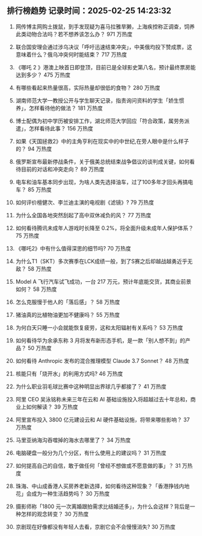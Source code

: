 
## 排行榜趋势 记录时间：2025-02-25 14:23:32
  
  1. 网传博主网购土拨鼠，到手发现疑为喜马拉雅旱獭，上海疾控称正调查，饲养此类动物合法吗？若不想养该怎么办？ 971 万热度
    
  2. 联合国安理会通过涉乌决议「呼吁迅速结束冲突」，中美俄均投下赞成票，这意味着什么？俄乌冲突何时能结束？ 717 万热度
    
  3. 《哪吒 2 》港澳上映首日即登顶，目前已是全球影史第八名，预计最终票房能达到多少？ 475 万热度
    
  4. 有哪些看起来热量很高，实际热量却很低的食物？ 280 万热度
    
  5. 湖南师范大学一教授公开与学生聊天记录，指责询问资料的学生「娇生惯养」，怎样看待他的做法？ 181 万热度
    
  6. 博士配偶为初中学历被安排工作，湖北师范大学回应「符合政策，属劳务派遣」，怎样看待此事？ 156 万热度
    
  7. 如果《天国拯救2》中的主角亨利在现实中的中世纪,在旁人眼中是什么样子的？ 94 万热度
    
  8. 俄罗斯宣布最新停战条件，关于俄美总统结束战争倡议的谈判成关键，如何看待目前的对话和冲突走向？ 89 万热度
    
  9. 电车和油车基本同步出现，为啥人类先选择油车，过了100多年才回头再搞电车？ 85 万热度
    
  10. 如何评价檀健次、李兰迪主演的电视剧《滤镜》? 79 万热度
    
  11. 为什么全国各地突然刮起了高中双休减负的风？ 77 万热度
    
  12. 如何看待腾讯未成年人游戏时长降至 0.2%，将全面升级未成年人保护体系？ 75 万热度
    
  13. 《哪吒2》中有什么值得深思的细节吗? 70 万热度
    
  14. 为什么T1（SKT）多次赛季在LCK成绩一般，到了S赛之后却越战越勇近乎无敌？ 58 万热度
    
  15. Model A 飞行汽车试飞成功，一台 217 万元，预计年底能交货，其商业前景如何？ 58 万热度
    
  16. 怎么克服慢于他人的「落后感」？ 58 万热度
    
  17. 猪油真的比植物油更加不健康吗？ 55 万热度
    
  18. 为何白天只睡一小会就能恢复疲劳，这和太阳辐射有关系吗？ 53 万热度
    
  19. 如何看待华为余承东称 3 月将发布新形态手机，是一款「别人想不到」的产品？ 50 万热度
    
  20. 如何看待 Anthropic 发布的混合推理模型 Claude 3.7 Sonnet？ 48 万热度
    
  21. 核能只有「烧开水」的利用方式吗? 46 万热度
    
  22. 为什么职业羽毛球比赛中这种明显出界球几乎都接了？ 41 万热度
    
  23. 阿里 CEO 吴泳铭称未来三年在云和 AI 基础设施投入将超越过去十年总和，商业上如何解读？ 39 万热度
    
  24. 阿里宣布投入 3800 亿元建设云和 AI 硬件基础设施，将带来哪些影响？ 37 万热度
    
  25. 马里亚纳海沟吞噬掉的海水去哪里了？ 34 万热度
    
  26. 电脑硬盘一般分为几个分区，有什么使用上的建议吗？ 31 万热度
    
  27. 如何提高自己的自信，敢于做任何「曾经不想做或不愿意做的事」？ 31 万热度
    
  28. 珠海、中山成香港人买房养老新选择，如何看待这种现象？「香港挣钱内地花」会成为一种生活趋势吗？ 30 万热度
    
  29. 摄影师称「1800 元一次离婚跟拍需求比结婚还多」，为什么会这样？背后是一种怎样的观念转变？ 30 万热度
    
  30. 京剧现在好像都没有年轻人去看，京剧它会不会慢慢消失? 30 万热度
    